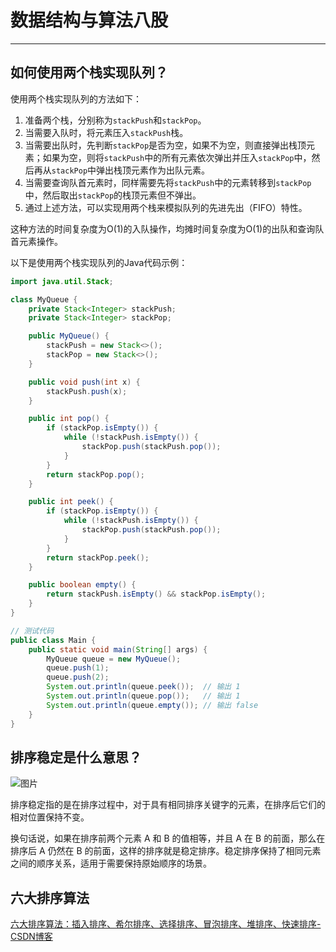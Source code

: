 # 数据结构与算法八股

------

## 如何使用两个栈实现队列？

使用两个栈实现队列的方法如下：

1. 准备两个栈，分别称为`stackPush`和`stackPop`。
2. 当需要入队时，将元素压入`stackPush`栈。
3. 当需要出队时，先判断`stackPop`是否为空，如果不为空，则直接弹出栈顶元素；如果为空，则将`stackPush`中的所有元素依次弹出并压入`stackPop`中，然后再从`stackPop`中弹出栈顶元素作为出队元素。
4. 当需要查询队首元素时，同样需要先将`stackPush`中的元素转移到`stackPop`中，然后取出`stackPop`的栈顶元素但不弹出。
5. 通过上述方法，可以实现用两个栈来模拟队列的先进先出（FIFO）特性。

这种方法的时间复杂度为O(1)的入队操作，均摊时间复杂度为O(1)的出队和查询队首元素操作。

以下是使用两个栈实现队列的Java代码示例：

```java
import java.util.Stack;

class MyQueue {
    private Stack<Integer> stackPush;
    private Stack<Integer> stackPop;

    public MyQueue() {
        stackPush = new Stack<>();
        stackPop = new Stack<>();
    }

    public void push(int x) {
        stackPush.push(x);
    }

    public int pop() {
        if (stackPop.isEmpty()) {
            while (!stackPush.isEmpty()) {
                stackPop.push(stackPush.pop());
            }
        }
        return stackPop.pop();
    }

    public int peek() {
        if (stackPop.isEmpty()) {
            while (!stackPush.isEmpty()) {
                stackPop.push(stackPush.pop());
            }
        }
        return stackPop.peek();
    }

    public boolean empty() {
        return stackPush.isEmpty() && stackPop.isEmpty();
    }
}

// 测试代码
public class Main {
    public static void main(String[] args) {
        MyQueue queue = new MyQueue();
        queue.push(1);
        queue.push(2);
        System.out.println(queue.peek());  // 输出 1
        System.out.println(queue.pop());   // 输出 1
        System.out.println(queue.empty()); // 输出 false
    }
}
```



## **排序稳定是什么意思？**

![图片](https://mmbiz.qpic.cn/sz_mmbiz_png/J0g14CUwaZe5e4xKxwcdwvJc70F2J1icRlPV51xq0Vciccn7fGcPNlPa471tXN5Fic77dlsE1ptKHfr4ShiaicDy1Ww/640?wx_fmt=png&from=appmsg&wxfrom=5&wx_lazy=1&wx_co=1)

排序稳定指的是在排序过程中，对于具有相同排序关键字的元素，在排序后它们的相对位置保持不变。

换句话说，如果在排序前两个元素 A 和 B 的值相等，并且 A 在 B 的前面，那么在排序后 A 仍然在 B 的前面，这样的排序就是稳定排序。稳定排序保持了相同元素之间的顺序关系，适用于需要保持原始顺序的场景。



## 六大排序算法

[六大排序算法：插入排序、希尔排序、选择排序、冒泡排序、堆排序、快速排序-CSDN博客](https://blog.csdn.net/weixin_50886514/article/details/119045154)
